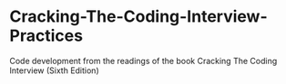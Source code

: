 # Cracking-The-Coding-Interview-Practices
Code development from the readings of the book Cracking The Coding Interview (Sixth Edition)
